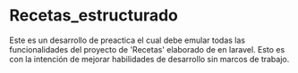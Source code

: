 # Recetas_estructurado
Este es un desarrollo de preactica el cual debe emular todas las funcionalidades del proyecto de 'Recetas' elaborado de en laravel. Esto es con la intención de mejorar habilidades de desarrollo sin marcos de trabajo.
